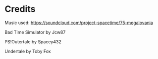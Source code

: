 # Credits

Music used: https://soundcloud.com/project-spacetime/75-megalovania

Bad Time Simulator by Jcw87

PS!Outertale by Spacey432

Undertale by Toby Fox
